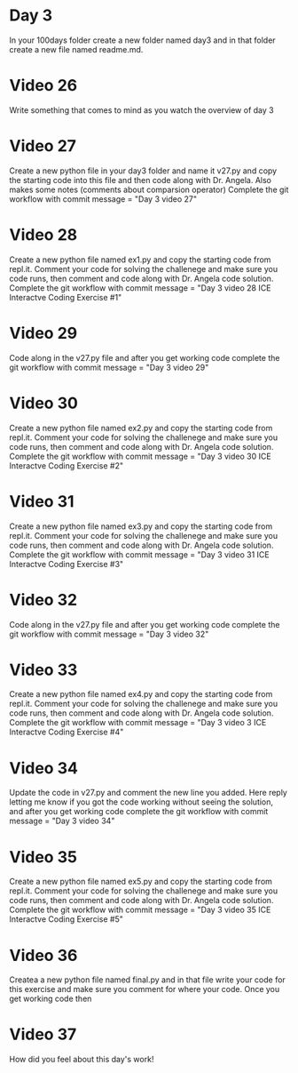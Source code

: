 # Day 3
In your 100days folder create a new folder named day3 and in that folder create a new file named readme.md.

# Video 26
Write something that comes to mind as you watch the overview of day 3

# Video 27
Create a new python file in your day3 folder and name it v27.py and copy the starting code into this file and then code along with Dr. Angela.  Also makes some notes (comments about comparsion operator)
Complete the git workflow with commit message = "Day 3 video 27"

# Video 28
Create a new python file named ex1.py and copy the starting code from repl.it.  Comment your code for solving the challenege and make sure you code runs, then comment and code along with Dr. Angela code solution.  
Complete the git workflow with commit message = "Day 3 video 28 ICE Interactve Coding Exercise #1"

# Video 29
Code along in the v27.py file and after you get working code complete the git workflow with commit message = "Day 3 video 29"

# Video 30
Create a new python file named ex2.py and copy the starting code from repl.it.  Comment your code for solving the challenege and make sure you code runs, then comment and code along with Dr. Angela code solution.  
Complete the git workflow with commit message = "Day 3 video 30 ICE Interactve Coding Exercise #2"

# Video 31
Create a new python file named ex3.py and copy the starting code from repl.it.  Comment your code for solving the challenege and make sure you code runs, then comment and code along with Dr. Angela code solution.  
Complete the git workflow with commit message = "Day 3 video 31 ICE Interactve Coding Exercise #3"

# Video 32
Code along in the v27.py file and after you get working code complete the git workflow with commit message = "Day 3 video 32"

# Video 33
Create a new python file named ex4.py and copy the starting code from repl.it.  Comment your code for solving the challenege and make sure you code runs, then comment and code along with Dr. Angela code solution.  
Complete the git workflow with commit message = "Day 3 video 3 ICE Interactve Coding Exercise #4"

# Video 34
Update the code in v27.py and comment the new line you added.  Here reply letting me know if you got the code working without seeing the solution, and after you get working code complete the git workflow with commit message = "Day 3 video 34"

# Video 35
Create a new python file named ex5.py and copy the starting code from repl.it.  Comment your code for solving the challenege and make sure you code runs, then comment and code along with Dr. Angela code solution.  
Complete the git workflow with commit message = "Day 3 video 35 ICE Interactve Coding Exercise #5"

# Video 36
Createa a new python file named final.py and in that file write your code for this exercise and make sure you comment for where your code.  Once you get working code then 

# Video 37
How did you feel about this day's work! 
 